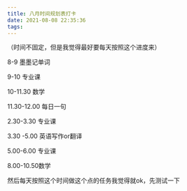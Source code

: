 ```yaml
---
title: 八月时间规划表打卡
date: 2021-08-08 22:35:36
tags:
---
```


（时间不固定，但是我觉得最好要每天按照这个进度来）

8-9 墨墨记单词

9-10 专业课

10-11.30 数学

11.30-12.00 每日一句

2.30-3.30 专业课

3.30 -5.00 英语写作or翻译

5.00-6.00 专业课

8.00-10.50数学

然后每天按照这个时间做这个点的任务我觉得就ok，先测试一下

